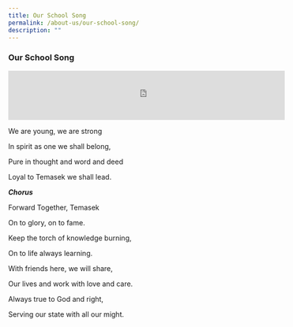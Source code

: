 ```yaml
---
title: Our School Song
permalink: /about-us/our-school-song/
description: ""
---
```

### Our School Song

<iframe width="560" height="100" src="https://www.youtube.com/embed/ZPcS7umBTPg" title="YouTube video player" frameborder="0" allow="accelerometer; autoplay; clipboard-write; encrypted-media; gyroscope; picture-in-picture; web-share" allowfullscreen></iframe>

We are young, we are strong   

  

In spirit as one we shall belong,

  

Pure in thought and word and deed

  

Loyal to Temasek we shall lead.

  

_**Chorus**_

Forward Together, Temasek

  

On to glory, on to fame.

  

Keep the torch of knowledge burning,

  

On to life always learning.

  

With friends here, we will share,

  

Our lives and work with love and care.

  

Always true to God and right,

  

Serving our state with all our might.